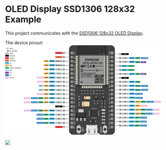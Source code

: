 # OLED Display SSD1306 128x32 Example

This project communicates with the [SSD1306 128x32 OLED Display](docs/SSD1306.pdf).

The device pinout:
![The device description.](docs/pinout.png)

![](docs/blink.gif)



